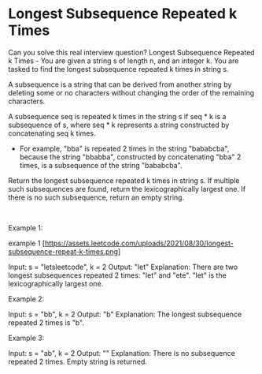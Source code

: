 # Longest Subsequence Repeated k Times

Can you solve this real interview question? Longest Subsequence Repeated k Times - You are given a string s of length n, and an integer k. You are tasked to find the longest subsequence repeated k times in string s.

A subsequence is a string that can be derived from another string by deleting some or no characters without changing the order of the remaining characters.

A subsequence seq is repeated k times in the string s if seq * k is a subsequence of s, where seq * k represents a string constructed by concatenating seq k times.

 * For example, "bba" is repeated 2 times in the string "bababcba", because the string "bbabba", constructed by concatenating "bba" 2 times, is a subsequence of the string "bababcba".

Return the longest subsequence repeated k times in string s. If multiple such subsequences are found, return the lexicographically largest one. If there is no such subsequence, return an empty string.

 

Example 1:

example 1 [https://assets.leetcode.com/uploads/2021/08/30/longest-subsequence-repeat-k-times.png]


Input: s = "letsleetcode", k = 2
Output: "let"
Explanation: There are two longest subsequences repeated 2 times: "let" and "ete".
"let" is the lexicographically largest one.


Example 2:


Input: s = "bb", k = 2
Output: "b"
Explanation: The longest subsequence repeated 2 times is "b".


Example 3:


Input: s = "ab", k = 2
Output: ""
Explanation: There is no subsequence repeated 2 times. Empty string is returned.